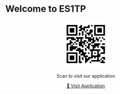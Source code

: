 # Welcome to ES1TP

<div align="center">
  <img src="./qr-code.png" alt="Scan to visit our app" width="150" />
  <p>Scan to visit our application</p>
  <p>
    <a href="https://es1tp.github.io/comms-parent/">🔗 Visit Application</a>
  </p>
</div>

